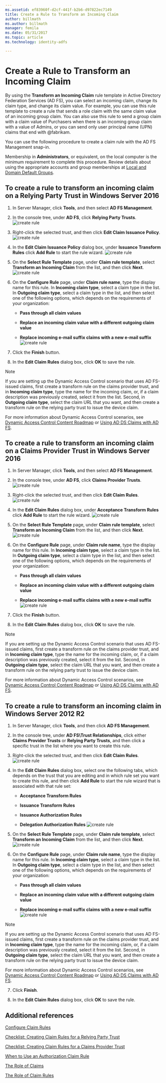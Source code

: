 ```yaml
---
ms.assetid: ef83960f-d2cf-441f-b2b6-d97822ec7149
title: Create a Rule to Transform an Incoming Claim
author: billmath
ms.author: billmath
manager: femila
ms.date: 05/31/2017
ms.topic: article
ms.technology: identity-adfs

---
```



# Create a Rule to Transform an Incoming Claim


By using the **Transform an Incoming Claim** rule template in Active Directory Federation Services \(AD FS\), you can select an incoming claim, change its claim type, and change its claim value. For example, you can use this rule template to create a rule that sends a role claim with the same claim value of an incoming group claim. You can also use this rule to send a group claim with a claim value of Purchasers when there is an incoming group claim with a value of Admins, or you can send only user principal name \(UPN\) claims that end with @fabrikam.

You can use the following procedure to create a claim rule with the AD FS Management snap\-in.

Membership in **Administrators**, or equivalent, on the local computer is the minimum requirement to complete this procedure.  Review details about using the appropriate accounts and group memberships at [Local and Domain Default Groups](https://go.microsoft.com/fwlink/?LinkId=83477).

## To create a rule to transform an incoming claim on a Relying Party Trust in Windows Server 2016

1.  In Server Manager, click **Tools**, and then select **AD FS Management**.

2.  In the console tree, under **AD FS**, click **Relying Party Trusts**.
![create rule](media/Create-a-Rule-to-Pass-Through-or-Filter-an-Incoming-Claim/claimrule9.PNG)

3.  Right\-click the selected trust, and then click **Edit Claim Issuance Policy**.
![create rule](media/Create-a-Rule-to-Pass-Through-or-Filter-an-Incoming-Claim/claimrule10.PNG)

4.  In the **Edit Claim Issuance Policy** dialog box, under **Issuance Transform Rules** click **Add Rule** to start the rule wizard.
![create rule](media/Create-a-Rule-to-Pass-Through-or-Filter-an-Incoming-Claim/claimrule11.PNG)

5.  On the **Select Rule Template** page, under **Claim rule template**, select **Transform an Incoming Claim** from the list, and then click **Next**.
![create rule](media/Create-a-Rule-to-Transform-an-Incoming-Claim/transform3.PNG)

6.  On the **Configure Rule** page, under **Claim rule name**, type the display name for this rule. In **Incoming claim type**, select a claim type in the list. In **Outgoing claim type**, select a claim type in the list, and then select one of the following options, which depends on the requirements of your organization:

    -   **Pass through all claim values**

    -   **Replace an incoming claim value with a different outgoing claim value**

    -   **Replace incoming e\-mail suffix claims with a new e\-mail suffix**
![create rule](media/Create-a-Rule-to-Transform-an-Incoming-Claim/transform4.PNG)

7.  Click the **Finish** button.

8.  In the **Edit Claim Rules** dialog box, click **OK** to save the rule.

> [!NOTE]
> If you are setting up the Dynamic Access Control scenario that uses AD FS\-issued claims, first create a transform rule on the claims provider trust, and in **Incoming claim type**, type the name for the incoming claim, or, if a claim description was previously created, select it from the list. Second, in **Outgoing claim type**, select the claim URL that you want, and then create a transform rule on the relying party trust to issue the device claim.
>
> For more information about Dynamic Access Control scenarios, see [Dynamic Access Control Content Roadmap](../../solution-guides/dynamic-access-control--scenario-overview.md) or [Using AD DS Claims with AD FS](/previous-versions/windows/it-pro/windows-server-2012-R2-and-2012/hh831504(v=ws.11)).

## To create a rule to transform an incoming claim on a Claims Provider Trust in Windows Server 2016

1.  In Server Manager, click **Tools**, and then select **AD FS Management**.

2.  In the console tree, under **AD FS**, click **Claims Provider Trusts**.
![create rule](media/Create-a-Rule-to-Pass-Through-or-Filter-an-Incoming-Claim/claimrule1.PNG)

3.  Right\-click the selected trust, and then click **Edit Claim Rules**.
![create rule](media/Create-a-Rule-to-Pass-Through-or-Filter-an-Incoming-Claim/claimrule2.PNG)

4.  In the **Edit Claim Rules** dialog box, under **Acceptance Transform Rules** click **Add Rule** to start the rule wizard.
![create rule](media/Create-a-Rule-to-Pass-Through-or-Filter-an-Incoming-Claim/claimrule3.PNG)

5.  On the **Select Rule Template** page, under **Claim rule template**, select **Transform an Incoming Claim** from the list, and then click **Next**.
![create rule](media/Create-a-Rule-to-Transform-an-Incoming-Claim/transform3.PNG)

6.  On the **Configure Rule** page, under **Claim rule name**, type the display name for this rule. In **Incoming claim type**, select a claim type in the list. In **Outgoing claim type**, select a claim type in the list, and then select one of the following options, which depends on the requirements of your organization:

    -   **Pass through all claim values**

    -   **Replace an incoming claim value with a different outgoing claim value**

    -   **Replace incoming e\-mail suffix claims with a new e\-mail suffix**
![create rule](media/Create-a-Rule-to-Transform-an-Incoming-Claim/transform4.PNG)

7.  Click the **Finish** button.

8.  In the **Edit Claim Rules** dialog box, click **OK** to save the rule.

> [!NOTE]
> If you are setting up the Dynamic Access Control scenario that uses AD FS\-issued claims, first create a transform rule on the claims provider trust, and in **Incoming claim type**, type the name for the incoming claim, or, if a claim description was previously created, select it from the list. Second, in **Outgoing claim type**, select the claim URL that you want, and then create a transform rule on the relying party trust to issue the device claim.
>
> For more information about Dynamic Access Control scenarios, see [Dynamic Access Control Content Roadmap](../../solution-guides/dynamic-access-control--scenario-overview.md) or [Using AD DS Claims with AD FS](/previous-versions/windows/it-pro/windows-server-2012-R2-and-2012/hh831504(v=ws.11)).

## To create a rule to transform an incoming claim in Windows Server 2012 R2

1.  In Server Manager, click **Tools**, and then click **AD FS Management**.

2.  In the console tree, under **AD FS\\Trust Relationships**, click either **Claims Provider Trusts** or **Relying Party Trusts**, and then click a specific trust in the list where you want to create this rule.

3.  Right\-click the selected trust, and then click **Edit Claim Rules**.
![create rule](media/Create-a-Rule-to-Pass-Through-or-Filter-an-Incoming-Claim/claimrule6.PNG)

4.  In the **Edit Claim Rules** dialog box, select one the following tabs, which depends on the trust that you are editing and in which rule set you want to create this rule, and then click **Add Rule** to start the rule wizard that is associated with that rule set:

    -   **Acceptance Transform Rules**

    -   **Issuance Transform Rules**

    -   **Issuance Authorization Rules**

    -   **Delegation Authorization Rules**
![create rule](media/Create-a-Rule-to-Permit-All-Users/permitall5.PNG)

5.  On the **Select Rule Template** page, under **Claim rule template**, select **Transform an Incoming Claim** from the list, and then click **Next**.
![create rule](media/Create-a-Rule-to-Transform-an-Incoming-Claim/transform1.PNG)

6.  On the **Configure Rule** page, under **Claim rule name**, type the display name for this rule. In **Incoming claim type**, select a claim type in the list. In **Outgoing claim type**, select a claim type in the list, and then select one of the following options, which depends on the requirements of your organization:

    -   **Pass through all claim values**

    -   **Replace an incoming claim value with a different outgoing claim value**

    -   **Replace incoming e\-mail suffix claims with a new e\-mail suffix**
![create rule](media/Create-a-Rule-to-Transform-an-Incoming-Claim/transform2.PNG)

> [!NOTE]
> If you are setting up the Dynamic Access Control scenario that uses AD FS\-issued claims, first create a transform rule on the claims provider trust, and in **Incoming claim type**, type the name for the incoming claim, or, if a claim description was previously created, select it from the list. Second, in **Outgoing claim type**, select the claim URL that you want, and then create a transform rule on the relying party trust to issue the device claim.
>
> For more information about Dynamic Access Control scenarios, see [Dynamic Access Control Content Roadmap](../../solution-guides/dynamic-access-control--scenario-overview.md) or [Using AD DS Claims with AD FS](/previous-versions/windows/it-pro/windows-server-2012-R2-and-2012/hh831504(v=ws.11)).

7. Click **Finish**.

8. In the **Edit Claim Rules** dialog box, click **OK** to save the rule.

## Additional references
[Configure Claim Rules](Configure-Claim-Rules.md)

[Checklist: Creating Claim Rules for a Relying Party Trust](/previous-versions/windows/it-pro/windows-server-2012-R2-and-2012/ee913578(v=ws.11))

[Checklist: Creating Claim Rules for a Claims Provider Trust](/previous-versions/windows/it-pro/windows-server-2012-R2-and-2012/ee913564(v=ws.11))

[When to Use an Authorization Claim Rule](../../ad-fs/technical-reference/When-to-Use-an-Authorization-Claim-Rule.md)

[The Role of Claims](../../ad-fs/technical-reference/The-Role-of-Claims.md)

[The Role of Claim Rules](../../ad-fs/technical-reference/The-Role-of-Claim-Rules.md)
